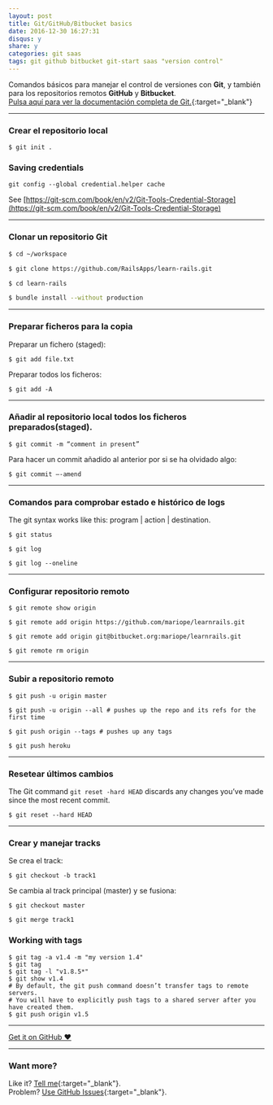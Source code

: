 ```yaml
---
layout: post
title: Git/GitHub/Bitbucket basics
date: 2016-12-30 16:27:31
disqus: y
share: y
categories: git saas
tags: git github bitbucket git-start saas "version control"
---
```


Comandos básicos para manejar el control de versiones con **Git**,
y también para los repositorios remotos **GitHub** y **Bitbucket**.<br>
[Pulsa aquí para ver la documentación completa de Git.](https://git-scm.com/book/es/v1){:target="_blank"}

---

### Crear el repositorio local

``$ git init .``

### Saving credentials

``git config --global credential.helper cache``

See [https://git-scm.com/book/en/v2/Git-Tools-Credential-Storage](https://git-scm.com/book/en/v2/Git-Tools-Credential-Storage)

---

### Clonar un repositorio Git

```bash
$ cd ~/workspace

$ git clone https://github.com/RailsApps/learn-rails.git

$ cd learn-rails

$ bundle install --without production
```

---

### Preparar ficheros para la copia

Preparar un fichero (staged):

``$ git add file.txt``

Preparar todos los ficheros:  

``$ git add -A``

---

### Añadir al repositorio local todos los ficheros preparados(staged).

``$ git commit -m “comment in present”``

Para hacer un commit añadido al anterior por si se ha olvidado algo:

``$ git commit —-amend``

---

### Comandos para comprobar estado e histórico de logs

The git syntax works like this: program | action | destination.

``$ git status``

``$ git log``

``$ git log --oneline``

---

### Configurar repositorio remoto

``$ git remote show origin``

``$ git remote add origin https://github.com/mariope/learnrails.git``

``$ git remote add origin git@bitbucket.org:mariope/learnrails.git``

``$ git remote rm origin``

---

### Subir a repositorio remoto

``$ git push -u origin master``

``$ git push -u origin --all # pushes up the repo and its refs for the first time``

``$ git push origin --tags # pushes up any tags``

``$ git push heroku``

---

### Resetear últimos cambios

The Git command `git reset -hard HEAD` discards any changes you’ve made since the most recent commit.

``$ git reset --hard HEAD``

---

### Crear y manejar tracks

Se crea el track:

``$ git checkout -b track1``

Se cambia al track principal (master) y se fusiona:

```
$ git checkout master

$ git merge track1
```

### Working with tags

```
$ git tag -a v1.4 -m "my version 1.4"
$ git tag
$ git tag -l "v1.8.5*"
$ git show v1.4
# By default, the git push command doesn’t transfer tags to remote servers.
# You will have to explicitly push tags to a shared server after you have created them.
$ git push origin v1.5
```

---

<a href="https://github.com/mariope/apuntes" target="_blank" class="big-button gray">Get it on GitHub &hearts;</a>

---

### Want more?

Like it? [Tell me](http://twitter.com/mariodevelop){:target="_blank"}.<br/>
Problem? [Use GitHub Issues](https://github.com/mariope/apuntes/issues){:target="_blank"}.
